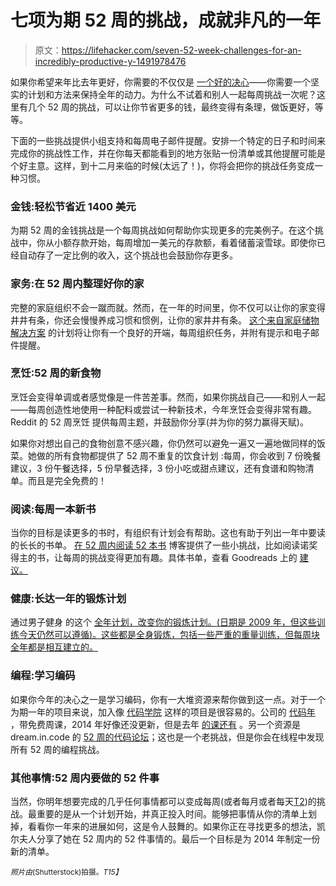 # 七项为期 52 周的挑战，成就非凡的一年

> 原文：<https://lifehacker.com/seven-52-week-challenges-for-an-incredibly-productive-y-1491978476>

如果你希望来年比去年更好，你需要的不仅仅是 [一个好的决心](https://lifehacker.com/the-new-years-resolutions-most-likely-to-fail-and-what-1491671137)——你需要一个坚实的计划和方法来保持全年的动力。为什么不试着和别人一起每周挑战一次呢？这里有几个 52 周的挑战，可以让你节省更多的钱，最终变得有条理，做饭更好，等等。



下面的一些挑战提供小组支持和每周电子邮件提醒。安排一个特定的日子和时间来完成你的挑战性工作，并在你每天都能看到的地方张贴一份清单或其他提醒可能是个好主意。这样，到十二月来临的时候(太远了！)，你将会把你的挑战任务变成一种习惯。

### 金钱:轻松节省近 1400 美元

为期 52 周的金钱挑战是一个每周挑战如何帮助你实现更多的完美例子。在这个挑战中，你从小额存款开始，每周增加一美元的存款额，看着储蓄滚雪球。即使你已经自动存了一定比例的收入，这个挑战也会鼓励你存更多。

### 家务:在 52 周内整理好你的家

完整的家庭组织不会一蹴而就。然而，在一年的时间里，你不仅可以让你的家变得井井有条，你还会慢慢养成习惯和惯例，让你的家井井有条。 [这个来自家庭储物解决方案](http://www.home-storage-solutions-101.com/organized-home.html) 的计划将让你有一个良好的开端，每周组织任务，并附有提示和电子邮件提醒。

### 烹饪:52 周的新食物

烹饪会变得单调或者感觉像是一件苦差事。然而，如果你挑战自己——和别人一起——每周创造性地使用一种配料或尝试一种新技术，今年烹饪会变得非常有趣。Reddit 的 52 周烹饪 提供每周主题，并鼓励你分享(并为你的努力赢得天赋)。

如果你对想出自己的食物创意不感兴趣，你仍然可以避免一遍又一遍地做同样的饭菜。她做的所有食物都提供了 52 周不重复的饮食计划 :每周，你会收到 7 份晚餐建议，3 份午餐选择，5 份早餐选择，3 份小吃或甜点建议，还有食谱和购物清单。而且是完全免费的！

### 阅读:每周一本新书

当你的目标是读更多的书时，有组织有计划会有帮助。这也有助于列出一年中要读的长长的书单。 [在 52 周内阅读 52 本书](http://www.read52booksin52weeks.com/2013/12/2014-read-52-books-in-52-weeks.html) 博客提供了一些小挑战，比如阅读诺奖得主的书，让每周的挑战变得更加有趣。具体书单，查看 Goodreads 上的 [建议。](http://www.goodreads.com/shelf/show/52-book-challenge)

### 健康:长达一年的锻炼计划

通过男子健身 的这个 [全年计划，改变你的锻炼计划。(日期是 2009 年，但这些训练今天仍然可以遵循)。这些都是全身锻炼，包括一些严重的重量训练，但每周块全年都是相互建立的。](http://www.mensfitness.com/training/build-muscle/2009-year-long-workout)

### 编程:学习编码

如果你今年的决心之一是学习编码，你有一大堆资源来帮你做到这一点。对于一个为期一年的项目来说，加入像 [代码学院](http://codecademy.com) 这样的项目是很容易的。公司的 [代码年](http://www.codeyear.com/) ，带免费周课，2014 年好像还没更新，但是去年 [的课还有](http://www.codecademy.com/tracks/code-year) 。另一个资源是 dream.in.code 的 [52 周的代码论坛](http://www.dreamincode.net/forums/forum/126-52-weeks-of-code/)；这也是一个老挑战，但是你会在线程中发现所有 52 周的编程挑战。

### 其他事情:52 周内要做的 52 件事

当然，你明年想要完成的几乎任何事情都可以变成每周(或者每月或者每天[T2](https://lifehacker.com/accomplish-any-goal-by-doing-something-small-every-day-1491749639))的挑战。最重要的是从一个计划开始，并真正投入时间。能够把事情从你的清单上划掉，看看你一年来的进展如何，这是令人鼓舞的。如果你正在寻找更多的想法，凯尔夫人分享了她在 52 周内的 52 件事情的。最后一个目标是为 2014 年制定一份新的清单。

<small>*照片由*</small>[<small></small>](http://www.shutterstock.com/pic-148115399/stock-photo-female-hurdle-runner-leaping-over-the-hurdle.html?src=zl8YraMv9VYNGtQvHIzi0A-2-93)*<small>*(Shutterstock)拍摄。*T15】</small>*